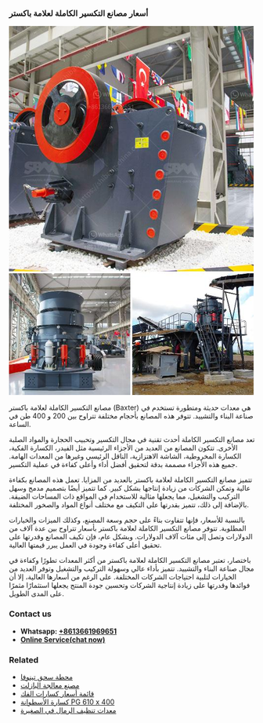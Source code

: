 <h3>أسعار مصانع التكسير الكاملة لعلامة باكستر</h3><img src='1701746472.jpg' alt=''><p>مصانع التكسير الكاملة لعلامة باكستر (Baxter) هي معدات حديثة ومتطورة تستخدم في صناعة البناء والتشييد. تتوفر هذه المصانع بأحجام مختلفة تتراوح بين 200 و 400 طن في الساعة.</p><p>تعد مصانع التكسير الكاملة أحدث تقنية في مجال التكسير وتحبيب الحجارة والمواد الصلبة الأخرى. تتكون المصانع من العديد من الأجزاء الرئيسية مثل الفيدر، الكسارة الفكية، الكسارة المخروطية، الشاشة الاهتزازية، الناقل الرئيسي وغيرها من المعدات الهامة. جميع هذه الأجزاء مصممة بدقة لتحقيق أفضل أداء وأعلى كفاءة في عملية التكسير.</p><p>تتميز مصانع التكسير الكاملة لعلامة باكستر بالعديد من المزايا. تعمل هذه المصانع بكفاءة عالية وتمكن الشركات من زيادة إنتاجها بشكل كبير. كما تتميز أيضًا بتصميم مدمج وسهل التركيب والتشغيل، مما يجعلها مثالية للاستخدام في المواقع ذات المساحات الضيقة. بالإضافة إلى ذلك، تتميز بقدرتها على التكيف مع مختلف أنواع المواد والصخور المختلفة.</p><p>بالنسبة للأسعار، فإنها تتفاوت بناءً على حجم وسعة المصنع، وكذلك الميزات والخيارات المطلوبة. تتوفر مصانع التكسير الكاملة لعلامة باكستر بأسعار تتراوح بين عدة آلاف من الدولارات وتصل إلى مئات آلاف الدولارات. وبشكل عام، فإن تكيف المصانع وقدرتها على تحقيق أعلى كفاءة وجودة في العمل يبرر قيمتها العالية.</p><p>باختصار، تعتبر مصانع التكسير الكاملة لعلامة باكستر من أكثر المعدات تطورًا وكفاءة في مجال صناعة البناء والتشييد. تتميز بأداء عالي وسهولة التركيب والتشغيل وتوفر العديد من الخيارات لتلبية احتياجات الشركات المختلفة. على الرغم من أسعارها العالية، إلا أن فوائدها وقدرتها على زيادة إنتاجية الشركات وتحسين جودة المنتج يجعلها استثمارًا مثمرًا على المدى الطويل.</p><h3>Contact us</h3><ul><li><strong>Whatsapp:&nbsp;<a href="https://wa.me/8613661969651">+8613661969651</a></strong></li><li><a href="https://swt.shibang-china.com/?git&amp;zhl&amp;أسعار مصانع التكسير الكاملة لعلامة باكستر"><strong>Online Service(chat now)</strong></a></li></ul><h3>Related</h3><ul><li><a href='محطة سحق تينوفا.md'>محطة سحق تينوفا</a></li><li><a href='مصنع معالجة البازلت.md'>مصنع معالجة البازلت</a></li><li><a href='قائمة أسعار كسارات الفك.md'>قائمة أسعار كسارات الفك</a></li><li><a href='كسارة الأسطوانة PG 610 x 400.md'>كسارة الأسطوانة PG 610 x 400</a></li><li><a href='معدات تنظيف الرمال في الصغيرة.md'>معدات تنظيف الرمال في الصغيرة</a></li></ul>